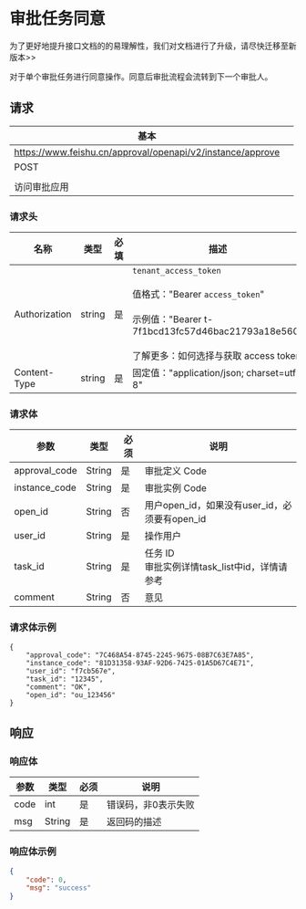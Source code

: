 # 审批任务同意
<md-alert type="error">
为了更好地提升接口文档的的易理解性，我们对文档进行了升级，请尽快迁移至新版本>>
</md-alert>

对于单个审批任务进行同意操作。同意后审批流程会流转到下一个审批人。

## 请求
| 基本 |  |
| --- | --- |
| https://www.feishu.cn/approval/openapi/v2/instance/approve |
| POST |
|  |
| 访问审批应用 |


### 请求头
| 名称 | 类型 | 必填 | 描述 |
| --- | --- | --- | --- |
| Authorization | string | 是 | `tenant_access_token`<br> <br>值格式："Bearer `access_token`"<br><br>示例值："Bearer t-7f1bcd13fc57d46bac21793a18e560"<br> <br> 了解更多：如何选择与获取 access token |
| Content-Type | string | 是 | 固定值："application/json; charset=utf-8" |



### 请求体

|参数|类型|必须|说明|
|-|-|-|-|
|approval_code|String|是|审批定义 Code|
|instance_code|String|是|审批实例 Code|
|open_id|String|否|用户open_id，如果没有user_id，必须要有open_id|
|user_id|String|是|操作用户|
|task_id|String|是|任务 ID<br>审批实例详情task_list中id，详情请参考|
|comment|String|否|意见|

### 请求体示例

```
{
    "approval_code": "7C468A54-8745-2245-9675-08B7C63E7A85",
    "instance_code": "81D31358-93AF-92D6-7425-01A5D67C4E71",
    "user_id": "f7cb567e",
    "task_id": "12345",
    "comment": "OK",
    "open_id": "ou_123456"
}
```

## 响应

### 响应体

|参数|类型|必须|说明|
|-|-|-|-|
|code|int|是|错误码，非0表示失败|
|msg|String|是|返回码的描述|

### 响应体示例

```json
{
    "code": 0,
    "msg": "success"
}
```
